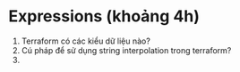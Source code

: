 # Expressions (khoảng 4h)

1. Terraform có các kiểu dữ liệu nào?
2. Cú pháp để sử dụng string interpolation trong terraform?
3.
